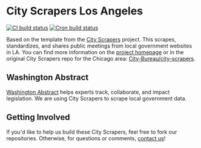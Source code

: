 # City Scrapers Los Angeles

[![CI build status](https://github.com/washabstract/city-scrapers-la/workflows/CI/badge.svg)](https://github.com/washabstract/city-scrapers-la/actions?query=workflow%3ACI)
[![Cron build status](https://github.com/washabstract/city-scrapers-la/workflows/Cron/badge.svg)](https://github.com/washabstract/city-scrapers-la/actions?query=workflow%3ACron)

Based on the template from the [City Scrapers](https://cityscrapers.org/) project. This scrapes, standardizes, and shares public meetings from local government websites in LA. You can find more information on the [project homepage](https://cityscrapers.org/) or in the original City Scrapers repo for the Chicago area: [City-Bureau/city-scrapers](https://github.com/City-Bureau/city-scrapers).

## Washington Abstract

[Washington Abstract](https://washingtonabstract.com) helps experts track, collaborate, and impact legislation. We are using City Scrapers to scrape local government data.

## Getting Involved

If you'd like to help us build these City Scrapers, feel free to fork our repositories. Otherwise, for questions or comments, [contact us](mailto:contact@washingtonabstract.com)!
